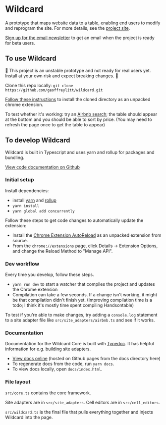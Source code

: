# Wildcard

A prototype that maps website data to a table, enabling end users to modify and reprogram the site. For more details, see the [project site](https://www.geoffreylitt.com/wildcard/).

[Sign up for the email newsletter](https://forms.gle/mpn1Hn8Ln7dmPo6T8) to get an email when the project is ready for beta users.

## To use Wildcard

🚧 This project is an unstable prototype and not ready for real users yet. Install at your own risk and expect breaking changes. 🚧

Clone this repo locally: `git clone https://github.com/geoffreylitt/wildcard.git`

[Follow these instructions](https://developer.chrome.com/extensions/getstarted#manifest) to install the cloned directory as an unpacked chrome extension.

To test whether it's working: try an [Airbnb search](https://www.airbnb.com/s/Miami/homes?checkin=2019-11-14&checkout=2019-11-17&adults=1&children=0&infants=0&place_id=ChIJEcHIDqKw2YgRZU-t3XHylv8&refinement_paths%5B%5D=%2Fhomes&search_type=section_navigation); the table should appear at the bottom and you should be able to sort by price. (You may need to refresh the page once to get the table to appear)

## To develop Wildcard

Wildcard is built in Typescript and uses yarn and rollup for packages and bundling.

[View code documentation on Github](https://geoffreylitt.github.io/wildcard/)

### Initial setup

Install dependencies:

* install [yarn](https://legacy.yarnpkg.com/en/docs/install/#mac-stable) and [rollup](https://rollupjs.org/guide/en/)
* `yarn install`
* `yarn global add concurrently`

Follow these steps to get code changes to automatically update the extension:

* Install the [Chrome Extension AutoReload](https://github.com/JeromeDane/chrome-extension-auto-reload) as an unpacked extension from source.
* From the `chrome://extensions` page, click Details -> Extension Options, and change the Reload Method to "Manage API".

### Dev workflow

Every time you develop, follow these steps.

* `yarn run dev` to start a watcher that compiles the project and updates the Chrome extension
* Compilation can take a few seconds. If a change isn't working, it might be that compilation didn't finish yet. (Improving compilation time is a todo; I think it's mostly time spent compiling Handsontable)

To test if you're able to make changes, try adding a `console.log` statement to a site adapter file like `src/site_adapters/airbnb.ts` and see if it works.

### Documentation

Documentation for the Wildcard Core is built with [Typedoc](http://typedoc.org/).
It has helpful information for e.g. building site adapters.

* [View docs online](https://geoffreylitt.github.io/wildcard/) (hosted on Github pages from the docs directory here)
* To regenerate docs from the code, run `yarn docs`.
* To view docs locally, open `docs/index.html`.

### File layout

`src/core.ts` contains the core framework.

Site adapters are in `src/site_adapters`. Cell editors are in `src/cell_editors`.

`src/wildcard.ts` is the final file that pulls everything together and
injects Wildcard into the page.
